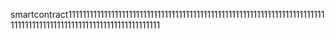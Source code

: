 smartcontract111111111111111111111111111111111111111111111111111111111111111111111111111111111111111111111111111111111111111111
